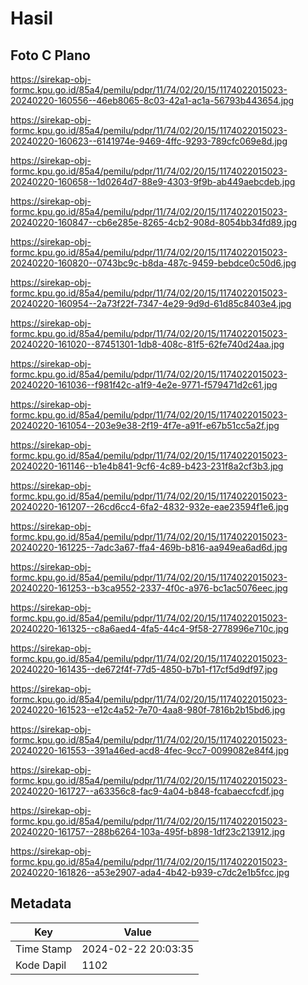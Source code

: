 # Hasil

## Foto C Plano

https://sirekap-obj-formc.kpu.go.id/85a4/pemilu/pdpr/11/74/02/20/15/1174022015023-20240220-160556--46eb8065-8c03-42a1-ac1a-56793b443654.jpg

https://sirekap-obj-formc.kpu.go.id/85a4/pemilu/pdpr/11/74/02/20/15/1174022015023-20240220-160623--6141974e-9469-4ffc-9293-789cfc069e8d.jpg

https://sirekap-obj-formc.kpu.go.id/85a4/pemilu/pdpr/11/74/02/20/15/1174022015023-20240220-160658--1d0264d7-88e9-4303-9f9b-ab449aebcdeb.jpg

https://sirekap-obj-formc.kpu.go.id/85a4/pemilu/pdpr/11/74/02/20/15/1174022015023-20240220-160847--cb6e285e-8265-4cb2-908d-8054bb34fd89.jpg

https://sirekap-obj-formc.kpu.go.id/85a4/pemilu/pdpr/11/74/02/20/15/1174022015023-20240220-160820--0743bc9c-b8da-487c-9459-bebdce0c50d6.jpg

https://sirekap-obj-formc.kpu.go.id/85a4/pemilu/pdpr/11/74/02/20/15/1174022015023-20240220-160954--2a73f22f-7347-4e29-9d9d-61d85c8403e4.jpg

https://sirekap-obj-formc.kpu.go.id/85a4/pemilu/pdpr/11/74/02/20/15/1174022015023-20240220-161020--87451301-1db8-408c-81f5-62fe740d24aa.jpg

https://sirekap-obj-formc.kpu.go.id/85a4/pemilu/pdpr/11/74/02/20/15/1174022015023-20240220-161036--f981f42c-a1f9-4e2e-9771-f579471d2c61.jpg

https://sirekap-obj-formc.kpu.go.id/85a4/pemilu/pdpr/11/74/02/20/15/1174022015023-20240220-161054--203e9e38-2f19-4f7e-a91f-e67b51cc5a2f.jpg

https://sirekap-obj-formc.kpu.go.id/85a4/pemilu/pdpr/11/74/02/20/15/1174022015023-20240220-161146--b1e4b841-9cf6-4c89-b423-231f8a2cf3b3.jpg

https://sirekap-obj-formc.kpu.go.id/85a4/pemilu/pdpr/11/74/02/20/15/1174022015023-20240220-161207--26cd6cc4-6fa2-4832-932e-eae23594f1e6.jpg

https://sirekap-obj-formc.kpu.go.id/85a4/pemilu/pdpr/11/74/02/20/15/1174022015023-20240220-161225--7adc3a67-ffa4-469b-b816-aa949ea6ad6d.jpg

https://sirekap-obj-formc.kpu.go.id/85a4/pemilu/pdpr/11/74/02/20/15/1174022015023-20240220-161253--b3ca9552-2337-4f0c-a976-bc1ac5076eec.jpg

https://sirekap-obj-formc.kpu.go.id/85a4/pemilu/pdpr/11/74/02/20/15/1174022015023-20240220-161325--c8a6aed4-4fa5-44c4-9f58-2778996e710c.jpg

https://sirekap-obj-formc.kpu.go.id/85a4/pemilu/pdpr/11/74/02/20/15/1174022015023-20240220-161435--de672f4f-77d5-4850-b7b1-f17cf5d9df97.jpg

https://sirekap-obj-formc.kpu.go.id/85a4/pemilu/pdpr/11/74/02/20/15/1174022015023-20240220-161523--e12c4a52-7e70-4aa8-980f-7816b2b15bd6.jpg

https://sirekap-obj-formc.kpu.go.id/85a4/pemilu/pdpr/11/74/02/20/15/1174022015023-20240220-161553--391a46ed-acd8-4fec-9cc7-0099082e84f4.jpg

https://sirekap-obj-formc.kpu.go.id/85a4/pemilu/pdpr/11/74/02/20/15/1174022015023-20240220-161727--a63356c8-fac9-4a04-b848-fcabaeccfcdf.jpg

https://sirekap-obj-formc.kpu.go.id/85a4/pemilu/pdpr/11/74/02/20/15/1174022015023-20240220-161757--288b6264-103a-495f-b898-1df23c213912.jpg

https://sirekap-obj-formc.kpu.go.id/85a4/pemilu/pdpr/11/74/02/20/15/1174022015023-20240220-161826--a53e2907-ada4-4b42-b939-c7dc2e1b5fcc.jpg


## Metadata

| Key        | Value               |
| ---------- | ------------------- |
| Time Stamp | 2024-02-22 20:03:35 |
| Kode Dapil | 1102                |




